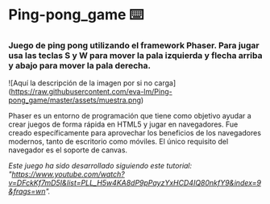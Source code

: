 # Ping-pong_game  ⌨️


### Juego de ping pong utilizando el framework **Phaser**. Para jugar usa las teclas S y W para mover la pala izquierda y flecha arriba y abajo para mover la pala derecha.
![Aquí la descripción de la imagen por si no carga] (https://raw.githubusercontent.com/eva-lm/Ping-pong_game/master/assets/muestra.png)

Phaser es un entorno de programación que tiene como objetivo ayudar a crear juegos de forma rápida en HTML5 y jugar en navegadores. Fue creado específicamente para aprovechar los beneficios de los navegadores modernos, tanto de escritorio como móviles. El único requisito del navegador es el soporte de canvas.


*Este juego ha sido desarrollado siguiendo este tutorial: "https://www.youtube.com/watch?v=DFckKf7mD5I&list=PLL_H5w4KA8dP9pPayzYxHCD4IQ80nkfY9&index=9&frags=wn".*
